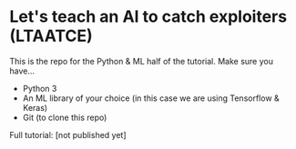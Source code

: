# Let's teach an AI to catch exploiters (LTAATCE)

This is the repo for the Python & ML half of the tutorial. Make sure you have...
- Python 3
- An ML library of your choice (in this case we are using Tensorflow & Keras)
- Git (to clone this repo)

Full tutorial: [not published yet]
